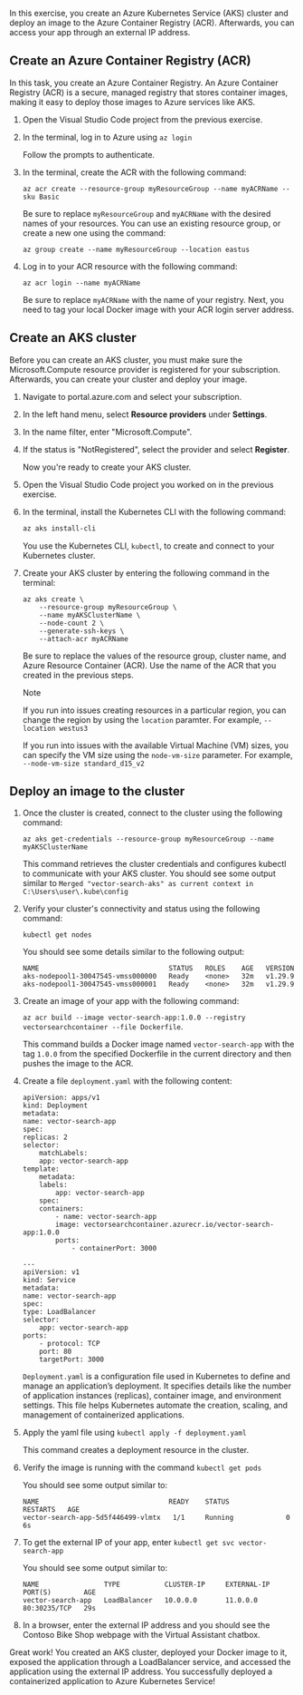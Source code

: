 In this exercise, you create an Azure Kubernetes Service (AKS) cluster and deploy an image to the Azure Container Registry (ACR). Afterwards, you can access your app through an external IP address.

## Create an Azure Container Registry (ACR)

In this task, you create an Azure Container Registry. An Azure Container Registry (ACR) is a secure, managed registry that stores container images, making it easy to deploy those images to Azure services like AKS.

1. Open the Visual Studio Code project from the previous exercise.

1. In the terminal, log in to Azure using `az login`

    Follow the prompts to authenticate.

1. In the terminal, create the ACR with the following command:

    ```
    az acr create --resource-group myResourceGroup --name myACRName --sku Basic
    ```

    Be sure to replace `myResourceGroup` and `myACRName` with the desired names of your resources. You can use an existing resource group, or create a new one using the command:

    ```
    az group create --name myResourceGroup --location eastus
    ```

1. Log in to your ACR resource with the following command:

    ```
    az acr login --name myACRName
    ```

    Be sure to replace `myACRName` with the name of your registry. Next, you need to tag your local Docker image with your ACR login server address.

## Create an AKS cluster

Before you can create an AKS cluster, you must make sure the Microsoft.Compute resource provider is registered for your subscription. Afterwards, you can create your cluster and deploy your image.

1. Navigate to portal.azure.com and select your subscription.

1. In the left hand menu, select **Resource providers** under **Settings**.

1. In the name filter, enter "Microsoft.Compute".

1. If the status is "NotRegistered", select the provider and select **Register**.

    Now you're ready to create your AKS cluster.

1. Open the Visual Studio Code project you worked on in the previous exercise.

1. In the terminal, install the Kubernetes CLI with the following command:

    ```bash
    az aks install-cli
    ```

    You use the Kubernetes CLI, `kubectl`, to create and connect to your Kubernetes cluster.

1. Create your AKS cluster by entering the following command in the terminal:

    ```
    az aks create \
        --resource-group myResourceGroup \
        --name myAKSClusterName \
        --node-count 2 \
        --generate-ssh-keys \
        --attach-acr myACRName 
    ```

    Be sure to replace the values of the resource group, cluster name, and Azure Resource Container (ACR). Use the name of the ACR that you created in the previous steps.

    > [!NOTE]
    > If you run into issues creating resources in a particular region, you can change the region by using the `location` paramter. For example, `--location westus3`

    If you run into issues with the available Virtual Machine (VM) sizes, you can specify the VM size using the `node-vm-size` parameter. For example, `--node-vm-size standard_d15_v2`

## Deploy an image to the cluster

1. Once the cluster is created, connect to the cluster using the following command:
   
    ```
    az aks get-credentials --resource-group myResourceGroup --name myAKSClusterName
    ```

    This command retrieves the cluster credentials and configures kubectl to communicate with your AKS cluster. You should see some output similar to `Merged "vector-search-aks" as current context in C:\Users\user\.kube\config`

1. Verify your cluster's connectivity and status using the following command:

    ```
    kubectl get nodes
    ```

    You should see some details similar to the following output:
    ```
    NAME                                STATUS   ROLES    AGE   VERSION
    aks-nodepool1-30047545-vmss000000   Ready    <none>   32m   v1.29.9
    aks-nodepool1-30047545-vmss000001   Ready    <none>   32m   v1.29.9
    ```

1. Create an image of your app with the following command:
   
    `az acr build --image vector-search-app:1.0.0 --registry vectorsearchcontainer --file Dockerfile`.

    This command builds a Docker image named `vector-search-app` with the tag `1.0.0` from the specified Dockerfile in the current directory and then pushes the image to the ACR.

1. Create a file `deployment.yaml` with the following content:

    ```
    apiVersion: apps/v1
    kind: Deployment
    metadata:
    name: vector-search-app
    spec:
    replicas: 2
    selector:
        matchLabels:
        app: vector-search-app
    template:
        metadata:
        labels:
            app: vector-search-app
        spec:
        containers:
            - name: vector-search-app
            image: vectorsearchcontainer.azurecr.io/vector-search-app:1.0.0
            ports:
                - containerPort: 3000

    ---
    apiVersion: v1
    kind: Service
    metadata:
    name: vector-search-app
    spec:
    type: LoadBalancer
    selector:
        app: vector-search-app
    ports:
        - protocol: TCP
        port: 80
        targetPort: 3000
    ```

    `Deployment.yaml` is a configuration file used in Kubernetes to define and manage an application’s deployment. It specifies details like the number of application instances (replicas), container image, and environment settings. This file helps Kubernetes automate the creation, scaling, and management of containerized applications.

1. Apply the yaml file using `kubectl apply -f deployment.yaml`

    This command creates a deployment resource in the cluster.

1. Verify the image is running with the command `kubectl get pods`

    You should see some output similar to:

    ```
    NAME                                READY    STATUS              RESTARTS   AGE
    vector-search-app-5d5f446499-vlmtx   1/1     Running             0          6s
    ```

1. To get the external IP of your app, enter `kubectl get svc vector-search-app`

    You should see some output similar to:

    ```
    NAME                TYPE           CLUSTER-IP     EXTERNAL-IP    PORT(S)        AGE
    vector-search-app   LoadBalancer   10.0.0.0       11.0.0.0       80:30235/TCP   29s
    ```

1. In a browser, enter the external IP address and you should see the Contoso Bike Shop webpage with the Virtual Assistant chatbox.

Great work! You created an AKS cluster, deployed your Docker image to it, exposed the application through a LoadBalancer service, and accessed the application using the external IP address. You successfully deployed a containerized application to Azure Kubernetes Service!